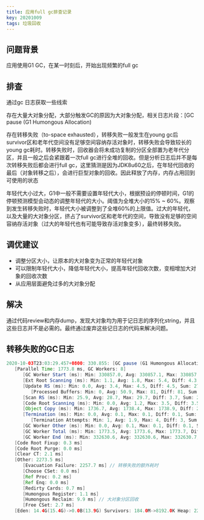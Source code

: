 ```yaml
---
title: 应用full gc排查记录
key: 20201009
tags: 垃圾回收
---
```


## 问题背景
应用使用G1 GC，在某一时刻后，开始出现频繁的full gc

## 排查
通过gc 日志获取一些线索

存在大量大对象分配，大部分触发GC的原因为大对象分配，相关日志片段：[GC pause (G1 Humongous Allocation)

存在转移失败（to-space exhausted），转移失败一般发生在young gc后survivor区和老年代空间没有足够空间容纳存活对象时，转移失败会导致较长的young gc耗时。转移失败时，回收器会将未成功复制的分区全部置为老年代分区，并且一般之后会紧跟着一次full gc进行全堆的回收。但是分析日志后并不是每次转移失败后都会进行full gc，这里猜测是因为JDK8u60之后，在年轻代回收的最后（对象转移之后），会进行巨型对象的回收。因此释放了内存，内存占用回到可使用的状态

年轻代大小过大，G1中一般不需要设置年轻代大小，根据预设的停顿时间，G1的停顿预测模型会动态的调整年轻代的大小。阈值为全堆大小的15% ~ 60%。观察到发生转移失败时，年轻代大小被调整到了全堆60%的上限值。过大的年轻代，以及大量的大对象分区，挤占了survivor区和老年代的空间，导致没有足够的空间容纳存活对象（过大的年轻代也有可能导致存活对象变多），最终转移失败。

## 调优建议
* 调整分区大小，让原本的大对象变为正常的年轻代对象
* 可以限制年轻代大小，降低年轻代大小，提高年轻代回收次数，变相增加大对象的回收次数 
* 从应用层面避免过多的大对象分配

## 解决
通过代码review和内存dump，发现大对象均为用于记日志的序列化string，并且这些日志并不是必需的。最终通过废弃这些记日志的代码来解决问题。

## 转移失败的GC日志
```java 
2020-10-03T23:03:29.457+0800: 330.855: [GC pause (G1 Humongous Allocation) (young) (to-space exhausted), 4.0495836 secs]
   [Parallel Time: 1773.8 ms, GC Workers: 8]
      [GC Worker Start (ms): Min: 330857.0, Avg: 330857.1, Max: 330857.1, Diff: 0.2]
      [Ext Root Scanning (ms): Min: 1.1, Avg: 1.8, Max: 5.4, Diff: 4.3, Sum: 14.2]
      [Update RS (ms): Min: 0.0, Avg: 3.4, Max: 4.5, Diff: 4.5, Sum: 27.6]
         [Processed Buffers: Min: 0, Avg: 50.9, Max: 81, Diff: 81, Sum: 407]
      [Scan RS (ms): Min: 25.9, Avg: 28.7, Max: 29.7, Diff: 3.7, Sum: 229.3]
      [Code Root Scanning (ms): Min: 0.0, Avg: 1.2, Max: 3.5, Diff: 3.5, Sum: 9.2]
      [Object Copy (ms): Min: 1736.7, Avg: 1738.4, Max: 1738.9, Diff: 2.2, Sum: 13907.0] // 对象复制转移
      [Termination (ms): Min: 0.0, Avg: 0.1, Max: 0.1, Diff: 0.1, Sum: 0.5]
         [Termination Attempts: Min: 1, Avg: 1.9, Max: 4, Diff: 3, Sum: 15]
      [GC Worker Other (ms): Min: 0.0, Avg: 0.1, Max: 0.1, Diff: 0.1, Sum: 0.6]
      [GC Worker Total (ms): Min: 1773.5, Avg: 1773.6, Max: 1773.7, Diff: 0.2, Sum: 14188.5]
      [GC Worker End (ms): Min: 332630.6, Avg: 332630.6, Max: 332630.7, Diff: 0.1]
   [Code Root Fixup: 0.3 ms]
   [Code Root Purge: 0.0 ms]
   [Clear CT: 2.1 ms]
   [Other: 2273.5 ms]
      [Evacuation Failure: 2257.7 ms] // 转移失败的额外耗时
      [Choose CSet: 0.0 ms]
      [Ref Proc: 0.2 ms]
      [Ref Enq: 0.0 ms]
      [Redirty Cards: 0.7 ms]
      [Humongous Register: 1.1 ms]
      [Humongous Reclaim: 9.9 ms] // 大对象分区回收
      [Free CSet: 2.7 ms]
   [Eden: 14.4G(15.4G)->0.0B(13.9G) Survivors: 184.0M->8192.0K Heap: 22.9G(26.0G)->9683.8M(26.0G)] // 年轻代大小15.4G，全堆26G，年轻代占比接近60%
   ```




